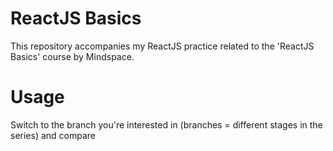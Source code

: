 # ReactJS Basics

This repository accompanies my ReactJS practice related to the 'ReactJS Basics' course by Mindspace.

# Usage
Switch to the branch you're interested in (branches = different stages in the series) and compare
